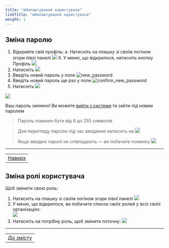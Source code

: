 ```yaml
---
title: "⚙️Налаштування користувача"
linkTitle: "⚙️Налаштування користувача"
weight: 1
---
```


## Зміна паролю

1. Відкрийте свій профіль:
   а. Натисніть на плашку зі своїм логіном згори лівої панелі ![](https://i.imgur.com/CUlRCkc.png) 
    б. У меню, що відкрилося, натисніть кнопку Профіль ![](https://i.imgur.com/hSyzIif.gif)
3. Натисніть ![](https://i.imgur.com/thWgmQZ.png)
4. Введіть новий пароль у поле ![new_password](https://i.imgur.com/WpG1NWv.png)
5. Введіть новий пароль ще раз у поле ![confirm_new_password](https://i.imgur.com/UIGTXMN.png)
6. Натисніть ![](https://i.imgur.com/MMk5LTd.png)

![](https://i.imgur.com/pxcg7m3.gif)
   
Ваш пароль змінено! Ви можете [вийти з системи](/docs/login_logout/#вихід-з-системи) та зайти під новим паролем

   > Пароль повинен бути від 6 до 255 символів

   > Для перегляду паролю під час введення натисніть на ![](https://i.imgur.com/9FFKYJl.png)

   > Якщо введені паролі не співпадають &mdash; ви побачите помилку ![](https://i.imgur.com/49z149W.png)
___

| |
|-|
| [Наверх](#зміна-паролю) |

## Зміна ролі користувача

Щоб змінити свою роль:
1. Натисніть на плашку зі своїм логіном згори лівої панелі ![](https://i.imgur.com/CUlRCkc.png)
2. У меню, що відкрилося, ви побачите список своїх ролей у всіх своїх організаціях:  
![](https://i.imgur.com/sKPUeX1.png)
1. Натисніть на потрібну роль, щоб змінити поточну:
![](https://i.imgur.com/VJGZc66.gif)
___

| |
|-|
| [До змісту](/docs/toc/) |

